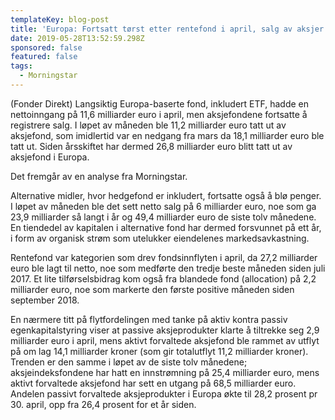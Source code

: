 ```yaml
---
templateKey: blog-post
title: 'Europa: Fortsatt tørst etter rentefond i april, salg av aksjer'
date: 2019-05-28T13:52:59.298Z
sponsored: false
featured: false
tags:
  - Morningstar
---
```

(Fonder Direkt) Langsiktig Europa-baserte fond, inkludert ETF, hadde en nettoinngang på 11,6 milliarder euro i april, men aksjefondene fortsatte å registrere salg. I løpet av måneden ble 11,2 milliarder euro tatt ut av aksjefond, som imidlertid var en nedgang fra mars da 18,1 milliarder euro ble tatt ut. Siden årsskiftet har dermed 26,8 milliarder euro blitt tatt ut av aksjefond i Europa.



Det fremgår av en analyse fra Morningstar.



Alternative midler, hvor hedgefond er inkludert, fortsatte også å blø penger. I løpet av måneden ble det sett netto salg på 6 milliarder euro, noe som ga 23,9 milliarder så langt i år og 49,4 milliarder euro de siste tolv månedene. En tiendedel av kapitalen i alternative fond har dermed forsvunnet på ett år, i form av organisk strøm som utelukker eiendelenes markedsavkastning.



Rentefond var kategorien som drev fondsinnflyten i april, da 27,2 milliarder euro ble lagt til netto, noe som medførte den tredje beste måneden siden juli 2017. Et lite tilførselsbidrag kom også fra blandede fond (allocation) på 2,2 milliarder euro, noe som markerte den første positive måneden siden september 2018.



En nærmere titt på flytfordelingen med tanke på aktiv kontra passiv egenkapitalstyring viser at passive aksjeprodukter klarte å tiltrekke seg 2,9 milliarder euro i april, mens aktivt forvaltede aksjefond ble rammet av utflyt på om lag 14,1 milliarder kroner (som gir totalutflyt 11,2 milliarder kroner). Trenden er den samme i løpet av de siste tolv månedene; aksjeindeksfondene har hatt en innstrømning på 25,4 milliarder euro, mens aktivt forvaltede aksjefond har sett en utgang på 68,5 milliarder euro. Andelen passivt forvaltede aksjeprodukter i Europa økte til 28,2 prosent pr 30. april, opp fra 26,4 prosent for et år siden.
